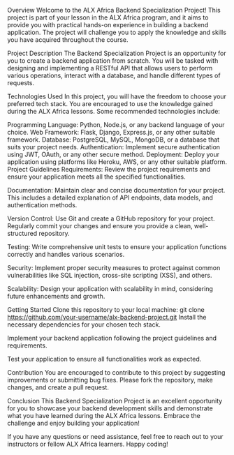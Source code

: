 Overview
Welcome to the ALX Africa Backend Specialization Project! This project is part of your lesson in the ALX Africa program, and it aims to provide you with practical hands-on experience in building a backend application. The project will challenge you to apply the knowledge and skills you have acquired throughout the course.

Project Description
The Backend Specialization Project is an opportunity for you to create a backend application from scratch. You will be tasked with designing and implementing a RESTful API that allows users to perform various operations, interact with a database, and handle different types of requests.

Technologies Used
In this project, you will have the freedom to choose your preferred tech stack. You are encouraged to use the knowledge gained during the ALX Africa lessons. Some recommended technologies include:

Programming Language: Python, Node.js, or any backend language of your choice.
Web Framework: Flask, Django, Express.js, or any other suitable framework.
Database: PostgreSQL, MySQL, MongoDB, or a database that suits your project needs.
Authentication: Implement secure authentication using JWT, OAuth, or any other secure method.
Deployment: Deploy your application using platforms like Heroku, AWS, or any other suitable platform.
Project Guidelines
Requirements: Review the project requirements and ensure your application meets all the specified functionalities.

Documentation: Maintain clear and concise documentation for your project. This includes a detailed explanation of API endpoints, data models, and authentication methods.

Version Control: Use Git and create a GitHub repository for your project. Regularly commit your changes and ensure you provide a clean, well-structured repository.

Testing: Write comprehensive unit tests to ensure your application functions correctly and handles various scenarios.

Security: Implement proper security measures to protect against common vulnerabilities like SQL injection, cross-site scripting (XSS), and others.

Scalability: Design your application with scalability in mind, considering future enhancements and growth.

Getting Started
Clone this repository to your local machine:
git clone https://github.com/your-username/alx-backend-project.git
Install the necessary dependencies for your chosen tech stack.

Implement your backend application following the project guidelines and requirements.

Test your application to ensure all functionalities work as expected.

Contribution
You are encouraged to contribute to this project by suggesting improvements or submitting bug fixes. Please fork the repository, make changes, and create a pull request.

Conclusion
This Backend Specialization Project is an excellent opportunity for you to showcase your backend development skills and demonstrate what you have learned during the ALX Africa lessons. Embrace the challenge and enjoy building your application!

If you have any questions or need assistance, feel free to reach out to your instructors or fellow ALX Africa learners. Happy coding!
